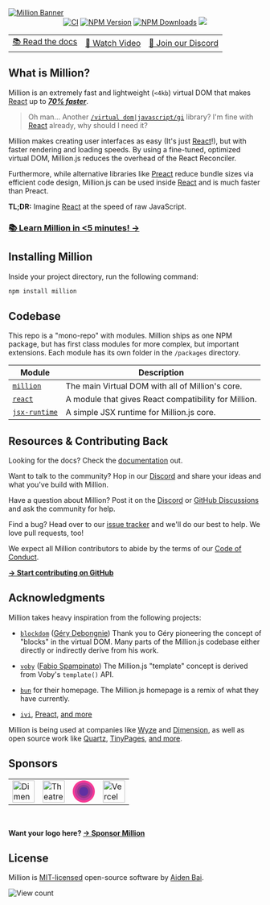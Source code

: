 <a href="https://millionjs.org">
  <img src="https://raw.githubusercontent.com/aidenybai/million/main/.github/assets/banner.png" alt="Million Banner" />
</a>

<div align="center">
  <a href="https://img.shields.io/github/actions/workflow/status/aidenybai/million/ci.yml?branch=main" target="_blank"><img src="https://img.shields.io/github/actions/workflow/status/aidenybai/million/ci.yml?branch=main&style=flat&colorA=000000&colorB=000000" alt="CI" /></a>
  <a href="https://www.npmjs.com/package/million" target="_blank"><img src="https://img.shields.io/npm/v/million?style=flat&colorA=000000&colorB=000000" alt="NPM Version" /></a>
    <a href="https://www.npmjs.com/package/million" target="_blank"><img src="https://img.shields.io/npm/dt/million.svg?style=flat&colorA=000000&colorB=000000" alt="NPM Downloads" /></a>
    <a href="https://www.npmjs.com/package/million" target="_blank">
  <a href="https://discord.gg/X9yFbcV2rF" target="_blank"><img src="https://img.shields.io/discord/938129049539186758?style=flat&colorA=000000&colorB=000000&label=discord&logo=discord&logoColor=ffffff" /></a>

  <table>
    <tbody>
      <tr>
        <td>
          <a href="https://millionjs.org">📚 Read the docs</a>
        </td>
        <td>
          <a href="https://www.youtube.com/watch?v=KgnSM9NbV2s">🎦 Watch Video</a>
        </td>
        <td>
          <a href="https://discord.gg/X9yFbcV2rF">💬 Join our Discord</a>
        </td>
      </tr>
    </tbody>
  </table>
</div>

## What is Million?

Million is an extremely fast and lightweight (`<4kb`) virtual DOM that makes [React](https://reactjs.org) up to [_**70% faster**_](https://millionjs.org).

> Oh man... Another [`/virtual dom|javascript/gi`](https://regexr.com/6mr5f) library? I'm fine with [React](https://reactjs.org) already, why should I need it?

Million makes creating user interfaces as easy (It's just [React](https://reactjs.org)!), but with faster rendering and loading speeds. By using a fine-tuned, optimized virtual DOM, Million.js reduces the overhead of the React Reconciler.

Furthermore, while alternative libraries like [Preact](https://preactjs.com/) reduce bundle sizes via efficient code design, Million.js can be used inside [React](https://reactjs.org) and is much faster than Preact.

**TL;DR:** Imagine [React](https://preactjs.com/) at the speed of raw JavaScript.

### [**📚 Learn Million in <5 minutes! →**](https://millionjs.org)

## Installing Million

Inside your project directory, run the following command:

```sh
npm install million
```

## Codebase

This repo is a "mono-repo" with modules. Million ships as one NPM package, but has first class modules for more complex, but important extensions. Each module has its own folder in the `/packages` directory.

| Module                                                                               | Description                                          |
| ------------------------------------------------------------------------------------ | ---------------------------------------------------- |
| [`million`](https://github.com/aidenybai/million/tree/main/packages/million)         | The main Virtual DOM with all of Million's core.     |
| [`react`](https://github.com/aidenybai/million/tree/main/packages/react)             | A module that gives React compatibility for Million. |
| [`jsx-runtime`](https://github.com/aidenybai/million/tree/main/packages/jsx-runtime) | A simple JSX runtime for Million.js core.            |

## Resources & Contributing Back

Looking for the docs? Check the [documentation](https://millionjs.org) out.

Want to talk to the community? Hop in our [Discord](https://discord.gg/X9yFbcV2rF) and share your ideas and what you've build with Million.

Have a question about Million? Post it on the [Discord](https://discord.gg/X9yFbcV2rF) or [GitHub Discussions](https://github.com/aidenybai/million/discussions) and ask the community for help.

Find a bug? Head over to our [issue tracker](https://github.com/aidenybai/million/issues) and we'll do our best to help. We love pull requests, too!

We expect all Million contributors to abide by the terms of our [Code of Conduct](https://github.com/aidenybai/million/blob/main/.github/CODE_OF_CONDUCT.md).

[**→ Start contributing on GitHub**](https://github.com/aidenybai/million/blob/main/.github/CONTRIBUTING.md)

## Acknowledgments

Million takes heavy inspiration from the following projects:

- [`blockdom`](https://github.com/ged-odoo/blockdom) ([Géry Debongnie](https://github.com/ged-odoo))
  Thank you to Géry pioneering the concept of "blocks" in the virtual DOM. Many parts of the Million.js codebase either directly or indirectly derive from his work.

- [`voby`](https://github.com/vobyjs/voby) ([Fabio Spampinato](https://github.com/fabiospampinato))
  The Million.js "template" concept is derived from Voby's `template()` API.

- [`bun`](https://bun.sh) for their homepage. The Million.js homepage is a remix of what they have currently.

- [`ivi`](https://github.com/localvoid/ivi), [Preact](https://github.com/preactjs/preact), [and more](https://krausest.github.io/js-framework-benchmark/2021/table_chrome_96.0.4664.45.html)

Million is being used at companies like [Wyze](https://wyze.com) and [Dimension](https://dimension.dev), as well as open source work like [Quartz](https://github.com/jackyzha0/quartz), [TinyPages](https://github.com/Borrus-sudo/tinypages), [and more](https://github.com/aidenybai/million/network/dependents).

## Sponsors

<table>
  <tr>
    <td>
      <a href="https://dimension.dev/?utm_source=millionjs&utm_campaign=oss" target="_blank"><img height="44" src="https://raw.githubusercontent.com/aidenybai/million/main/.github/assets/dimension-logo.svg" alt="Dimension"></a>
    </td>
    <td>
      <a href="https://www.theatrejs.com/?utm_source=millionjs&utm_campaign=oss" target="_blank"><img height="44" src="https://raw.githubusercontent.com/aidenybai/million/main/.github/assets/theatre-js-logo.svg" alt="Theatre.js"></a>
    </td>
    <td>
      <a href="https://deta.sh/?utm_source=millionjs&utm_campaign=oss" target="_blank">
      <svg style="height: 44px" width="44px" height="44px" viewBox="0 0 14 14" fill="none" xmlns="http://www.w3.org/2000/svg">
        <path d="M7.00004 0C10.866 0 14 3.13401 14 7C14 10.866 10.866 14 7.00004 14C3.13401 14 0 10.866 0 7C0 3.13401 3.13401 0 7.00004 0Z" fill="#F73B95"></path>
        <path d="M7.01678 1.36719C10.1464 1.36719 12.6834 3.90424 12.6834 7.03387C12.6834 10.1635 10.1464 12.7005 7.01678 12.7005C3.88717 12.7005 1.3501 10.1635 1.3501 7.03387C1.3501 3.90424 3.88717 1.36719 7.01678 1.36719Z" fill="#BD399C"></path>
        <path d="M7.01674 2.86719C9.3179 2.86719 11.1834 4.73263 11.1834 7.03387C11.1834 9.33507 9.3179 11.2005 7.01674 11.2005C4.71554 11.2005 2.8501 9.33507 2.8501 7.03387C2.8501 4.73263 4.71554 2.86719 7.01674 2.86719V2.86719Z" fill="#93388E"></path>
        <path d="M6.98322 4.13281C8.54798 4.13281 9.81654 5.40133 9.81654 6.96613C9.81654 8.53089 8.54798 9.79945 6.98322 9.79945C5.41846 9.79945 4.1499 8.53089 4.1499 6.96613C4.1499 5.40133 5.41846 4.13281 6.98322 4.13281V4.13281Z" fill="#6030A2"></path>
      </svg>
    </a>
    </td>
    <td>
      <a href="https://vercel.com/?utm_source=millionjs&utm_campaign=oss" target="_blank"><img height="44" src="https://raw.githubusercontent.com/aidenybai/million/main/.github/assets/vercel-logo.svg" alt="Vercel"></a>
    </td>
  </tr>
</table>
<br />

**Want your logo here? [→ Sponsor Million](https://github.com/sponsors/aidenybai)**

## License

Million is [MIT-licensed](LICENSE) open-source software by [Aiden Bai](https://aidenybai.com).

![View count](https://hits-app.vercel.app/hits?url=https://github.com/aidenybai/million&bgRight=000&bgLeft=000)
